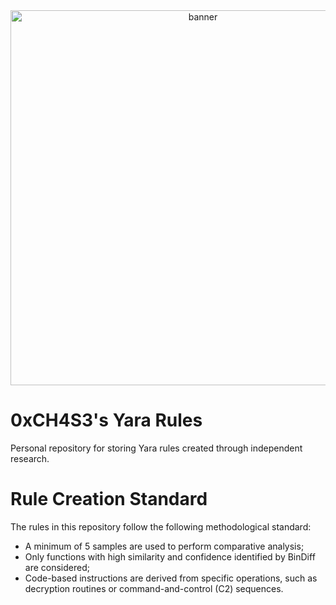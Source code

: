 <div align="center">
  <img src="https://github.com/user-attachments/assets/ef82e794-7812-4162-a66a-4e07189e389d" alt="banner" width="600"/>
</div>

# 0xCH4S3's Yara Rules 
Personal repository for storing Yara rules created through independent research.


# Rule Creation Standard
The rules in this repository follow the following methodological standard:
- A minimum of 5 samples are used to perform comparative analysis;
- Only functions with high similarity and confidence identified by BinDiff are considered;
- Code-based instructions are derived from specific operations, such as decryption routines or command-and-control (C2) sequences.

